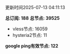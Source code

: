 更新时间2025-07-13 04:11:13

**总订阅: 188**
**总节点: 39525**
- vless节点: 16059
- hysteria2节点: 11

**google ping有效节点: 122**
